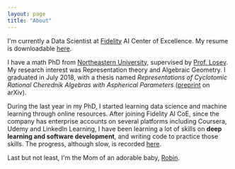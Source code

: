 ```yaml
---
layout: page
title: "About"
---
```

I'm currently a Data Scientist at [Fidelity](https://www.fidelity.com/) AI Center of Excellence. My resume is downloadable [here](/resume.pdf).

I have a math PhD from [Northeastern University](https://cos.northeastern.edu/mathematics-3/), supervised by [Prof. Losev](https://gauss.math.yale.edu/~il282/index.html). My research interest was Representation theory and Algebraic Geometry. I graduated in July 2018, with a thesis named *Representations of Cyclotomic Rational Cherednik Algebras with Aspherical Parameters* ([preprint](https://arxiv.org/abs/1809.06724) on arXiv).

During the last year in my PhD, I started learning data science and machine learning through online resources. After joining Fidelity AI CoE, since the company has enterprise accounts on several platforms including Coursera, Udemy and LinkedIn Learning, I have been learning a lot of skills on __deep learning and software development__, and writing code to practice those skills. The progress, although slow, is recorded [here](/projects.html/).

Last but not least, I'm the Mom of an adorable baby, [Robin](/robin.jpg/). 
<!-- ### Footer
Last updated: Nov 2019 -->

